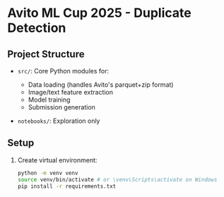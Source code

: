 # Avito ML Cup 2025 - Duplicate Detection

## Project Structure

- `src/`: Core Python modules for:
  - Data loading (handles Avito's parquet+zip format)
  - Image/text feature extraction
  - Model training
  - Submission generation

- `notebooks/`: Exploration only

## Setup

1. Create virtual environment:
   ```bash
   python -m venv venv
   source venv/bin/activate # or \venv\Scripts\activate on Windows
   pip install -r requirements.txt
   ```
